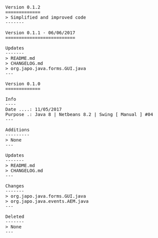 <pre>

Version 0.1.2
=============
> Simplified and improved code
-------

Version 0.1.1 - 06/06/2017
==========================

Updates
-------
> README.md
> CHANGELOG.md
> org.japo.java.forms.GUI.java
---

Version 0.1.0
=============

Info
----
Date ....: 11/05/2017
Purpose .: Java 8 | Netbeans 8.2 | Swing [ Manual ] #04
---

Additions
---------
> None
---

Updates
-------
> README.md
> CHANGELOG.md
---

Changes
-------
> org.japo.java.forms.GUI.java
> org.japo.java.events.AEM.java
---

Deleted
-------
> None
---

</pre>